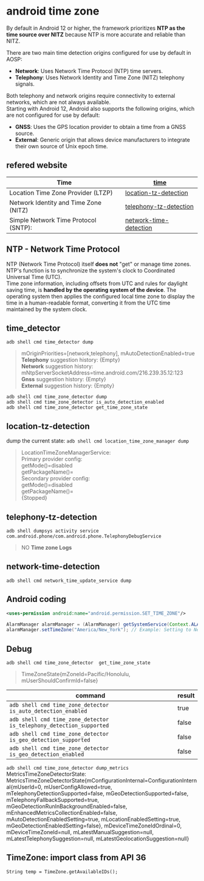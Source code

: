 # android time zone

By default in Android 12 or higher, the framework prioritizes **NTP as the time source over NITZ** because NTP is more accurate and reliable than NITZ.

There are two main time detection origins configured for use by default in AOSP:

+ **Network**: Uses Network Time Protocol (NTP) time servers.
+ **Telephony**: Uses Network Identity and Time Zone (NITZ) telephony signals.

Both telephony and network origins require connectivity to external networks, which are not always available.  
Starting with Android 12, Android also supports the following origins, which are not configured for use by default:

+ **GNSS**: Uses the GPS location provider to obtain a time from a GNSS source.
+ **External**: Generic origin that allows device manufacturers to integrate their own source of Unix epoch time.

## refered website

| Time                                 | [time](https://source.android.com/docs/core/connect/time)                                           |
|--------------------------------------|-----------------------------------------------------------------------------------------------------|
| Location Time Zone Provider (LTZP)   | [location-tz-detection](https://source.android.com/docs/core/connect/time/location-tz-detection)    |
| Network Identity and Time Zone (NITZ)| [telephony-tz-detection](https://source.android.com/docs/core/connect/time/telephony-tz-detection)  |
| Simple Network Time Protocol (SNTP): | [network-time-detection](https://source.android.com/docs/core/connect/time/network-time-detection)  |

## NTP - Network Time Protocol

NTP (Network Time Protocol) itself **does not** "get" or manage time zones.  
NTP's function is to synchronize the system's clock to Coordinated Universal Time (UTC).  
Time zone information, including offsets from UTC and rules for daylight saving time, is **handled by the operating system of the device**.
The operating system then applies the configured local time zone to display the time in a human-readable format, converting it from the UTC time maintained by the system clock.

## time_detector

`adb shell cmd time_detector dump`
> mOriginPriorities=[network,telephony], mAutoDetectionEnabled=true  
> **Telephony** suggestion history: {Empty}  
> **Network** suggestion history: mNtpServerSocketAddress=time.android.com/216.239.35.12:123  
> **Gnss** suggestion history: {Empty}  
> **External** suggestion history: {Empty}

`adb shell cmd time_zone_detector dump`  
`adb shell cmd time_zone_detector is_auto_detection_enabled`  
`adb shell cmd time_zone_detector get_time_zone_state`  

## location-tz-detection

dump the current state: `adb shell cmd location_time_zone_manager dump`  
> LocationTimeZoneManagerService:  
> Primary provider config:  
> getMode()=disabled  
> getPackageName()=  
> Secondary provider config:  
> getMode()=disabled  
> getPackageName()=  
> {Stopped}  

## telephony-tz-detection

`adb shell dumpsys activity service com.android.phone/com.android.phone.TelephonyDebugService`
> NO **Time zone Logs**

## network-time-detection

`adb shell cmd network_time_update_service dump`

## Android coding

```XML
<uses-permission android:name="android.permission.SET_TIME_ZONE"/>
```

```Java
AlarmManager alarmManager = (AlarmManager) getSystemService(Context.ALARM_SERVICE);
alarmManager.setTimeZone("America/New_York"); // Example: Setting to New York time zone
```

## Debug

`adb shell cmd time_zone_detector  get_time_zone_state`  
> TimeZoneState{mZoneId=Pacific/Honolulu, mUserShouldConfirmId=false}

| command                                                            | result |
|--------------------------------------------------------------------|--------|
|`adb shell cmd time_zone_detector is_auto_detection_enabled`        | true   |
|`adb shell cmd time_zone_detector is_telephony_detection_supported` | false  |
|`adb shell cmd time_zone_detector is_geo_detection_supported`       | false  |
|`adb shell cmd time_zone_detector is_geo_detection_enabled`         | false  |

`adb shell cmd time_zone_detector dump_metrics`  
MetricsTimeZoneDetectorState:  
MetricsTimeZoneDetectorState{mConfigurationInternal=ConfigurationInternal{mUserId=0, mUserConfigAllowed=true, mTelephonyDetectionSupported=false, mGeoDetectionSupported=false, mTelephonyFallbackSupported=true, mGeoDetectionRunInBackgroundEnabled=false, mEnhancedMetricsCollectionEnabled=false, mAutoDetectionEnabledSetting=true, mLocationEnabledSetting=true, mGeoDetectionEnabledSetting=false}, mDeviceTimeZoneIdOrdinal=0, mDeviceTimeZoneId=null, mLatestManualSuggestion=null, mLatestTelephonySuggestion=null, mLatestGeolocationSuggestion=null}

## TimeZone: import class from API 36

`String temp = TimeZone.getAvailableIDs();`
